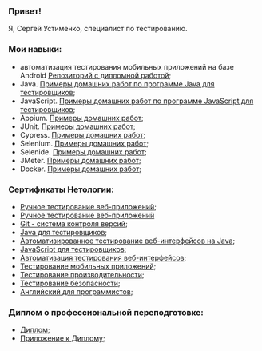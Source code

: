 ### Привет!

Я, Сергей Устименко, специалист по тестированию.

### Мои навыки:
- автоматизация тестирования мобильных приложений на базе Android [Репозиторий с дипломной работой](github.com/QA-USV/My_Final_Project);
- Java. [Примеры домашних работ по программе Java для тестировщиков](); 
- JavaScript. [Примеры домашних работ по программе JavaScript для тестировщиков](); 
- Appium. [Примеры домашних работ]();
- JUnit. [Примеры домашних работ]();
- Cypress. [Примеры домашних работ]();
- Selenium. [Примеры домашних работ]();
- Selenide. [Примеры домашних работ]();
- JMeter. [Примеры домашних работ]();
- Docker. [Примеры домашних работ]();

### Сертификаты Нетологии:

- [Ручное тестирование веб-приложений](Diploma_and_Certificates/Certificate_Manual_Testing.jpg);
- <a href="Diploma_and_Certificates/Certificate_Manual_Testing.jpg" target="_blank">Ручное тестирование веб-приложений</a>
- [Git - система контроля версий](Diploma_and_Certificates/Certificate_Git.jpg);
- [Java для тестировщиков](Diploma_and_Certificates/Certificate_Java_for_QA.jpg);
- [Автоматизированное тестирование веб-интерфейсов на Java](Diploma_and_Certificates/Certificate_WebApp_AutoTesting_on_Java.jpg);
- [JavaScript для тестировщиков](Diploma_and_Certificates/Certificate_JavaScript_for_QA.jpg);
- [Автоматизация тестирования веб-интерфейсов](Diploma_and_Certificates/Certificate_WebInterface_AutoTesting.jpg);
- [Тестирование мобильных приложений](Diploma_and_Certificates/Certificate_MobApp_Testing.jpg);
- [Тестирование производительности](Diploma_and_Certificates/Certificate_Performance_Testing.jpg);
- [Тестирование безопасности](Diploma_and_Certificates/Certificate_Security_Testing.jpg);
- [Английский для программистов](Diploma_and_Certificates/Certificate_English_for_Developers.jpg);

### Диплом о профессиональной переподготовке: 
- [Диплом](Diploma_and_Certificates/Professional_Retraining_Diploma.jpg);
- [Приложение к Диплому](Diploma_and_Certificates/Professional_Retraining_Diploma_Supplement.jpg);
